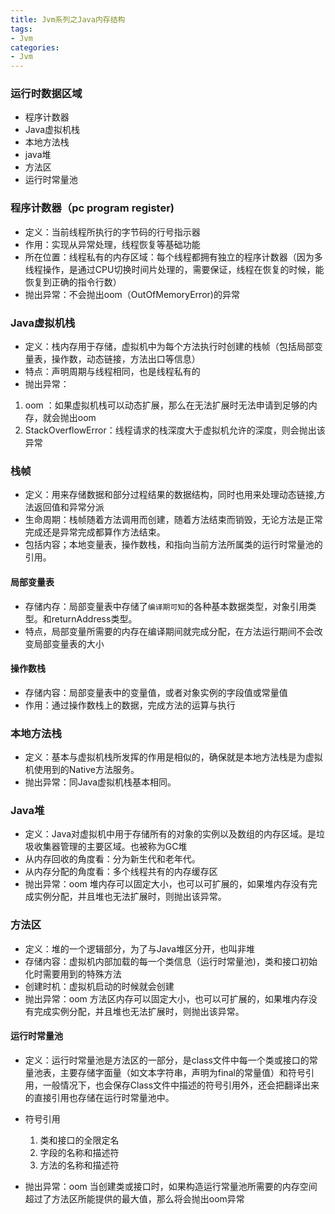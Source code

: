 ```yaml
---
title: Jvm系列之Java内存结构
tags:
- Jvm
categories:
- Jvm
---
```


### 运行时数据区域
- 程序计数器
- Java虚拟机栈
- 本地方法栈
- java堆
- 方法区
- 运行时常量池


### 程序计数器（pc program register)
 - 定义：当前线程所执行的字节码的行号指示器
 - 作用：实现从异常处理，线程恢复等基础功能
 - 所在位置：线程私有的内存区域：每个线程都拥有独立的程序计数器（因为多线程操作，是通过CPU切换时间片处理的，需要保证，线程在恢复的时候，能恢复到正确的指令行数）
 - 抛出异常：不会抛出oom（OutOfMemoryError)的异常
 
###  Java虚拟机栈
- 定义：栈内存用于存储，虚拟机中为每个方法执行时创建的栈帧（包括局部变量表，操作数，动态链接，方法出口等信息）
- 特点：声明周期与线程相同，也是线程私有的
- 抛出异常：
1. oom ：如果虚拟机栈可以动态扩展，那么在无法扩展时无法申请到足够的内存，就会抛出oom
2. StackOverflowError：线程请求的栈深度大于虚拟机允许的深度，则会抛出该异常

### 栈帧
- 定义：用来存储数据和部分过程结果的数据结构，同时也用来处理动态链接,方法返回值和异常分派
- 生命周期：栈帧随着方法调用而创建，随着方法结束而销毁，无论方法是正常完成还是异常完成都算作方法结束。
- 包括内容；本地变量表，操作数栈，和指向当前方法所属类的运行时常量池的引用。

#### 局部变量表
- 存储内存：局部变量表中存储了`编译期可知`的各种基本数据类型，对象引用类型。和returnAddress类型。
- 特点，局部变量所需要的内存在编译期间就完成分配，在方法运行期间不会改变局部变量表的大小

#### 操作数栈
- 存储内容：局部变量表中的变量值，或者对象实例的字段值或常量值
- 作用：通过操作数栈上的数据，完成方法的运算与执行

### 本地方法栈
- 定义：基本与虚拟机栈所发挥的作用是相似的，确保就是本地方法栈是为虚拟机使用到的Native方法服务。
- 抛出异常：同Java虚拟机栈基本相同。

### Java堆
- 定义：Java对虚拟机中用于存储所有的对象的实例以及数组的内存区域。是垃圾收集器管理的主要区域。也被称为GC堆
- 从内存回收的角度看：分为新生代和老年代。
- 从内存分配的角度看：多个线程共有的内存缓存区
- 抛出异常：oom 堆内存可以固定大小，也可以可扩展的，如果堆内存没有完成实例分配，并且堆也无法扩展时，则抛出该异常。

### 方法区
- 定义：堆的一个逻辑部分，为了与Java堆区分开，也叫非堆
- 存储内容：虚拟机内部加载的每一个类信息（运行时常量池)，类和接口初始化时需要用到的特殊方法
- 创建时机：虚拟机启动的时候就会创建
- 抛出异常：oom 方法区内存可以固定大小，也可以可扩展的，如果堆内存没有完成实例分配，并且堆也无法扩展时，则抛出该异常。

#### 运行时常量池
- 定义：运行时常量池是方法区的一部分，是class文件中每一个类或接口的常量池表，主要存储字面量（如文本字符串，声明为final的常量值）和符号引用，一般情况下，也会保存Class文件中描述的符号引用外，还会把翻译出来的直接引用也存储在运行时常量池中。
- 符号引用
    1. 类和接口的全限定名
    2. 字段的名称和描述符
    3. 方法的名称和描述符
    
- 抛出异常：oom 当创建类或接口时，如果构造运行常量池所需要的内存空间超过了方法区所能提供的最大值，那么将会抛出oom异常